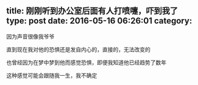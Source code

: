 title: 刚刚听到办公室后面有人打喷嚏，吓到我了
type: post
date: 2016-05-16 06:26:01
category: 
---

因为声音很像我爷爷

直到现在我对他的恐惧还是发自内心的，直接的，无法改变的

也曾经因为在梦中梦到他而感觉恐惧，即便我知道他已经趋势了数年

这种感觉可能会跟随我一生，我不确定